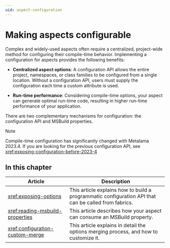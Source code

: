 ```yaml
---
uid: aspect-configuration
---
```


# Making aspects configurable

Complex and widely-used aspects often require a centralized, project-wide method for configuring their compile-time behavior. Implementing a configuration for aspects provides the following benefits:

* **Centralized aspect options**: A configuration API allows the entire project, namespaces, or class families to be configured from a single location. Without a configuration API, users must supply the configuration each time a custom attribute is used.

* **Run-time performance**: Considering compile-time options, your aspect can generate optimal run-time code, resulting in higher run-time performance of your application.

There are two complementary mechanisms for configuration: the configuration API and MSBuild properties.

> [!NOTE]
> Compile-time configuration has significantly changed with Metalama 2023.4. If you are looking for the previous configuration API, see <xref:exposing-configuration-before-2023-4>

## In this chapter

| Article | Description |
|---------|-------------|
| <xref:exposing-options> | This article explains how to build a programmatic configuration API that can be called from fabrics. |
| <xref:reading-msbuild-properties> | This article describes how your aspect can consume an MSBuild property. |
| <xref:configuration-custom-merge> | This article explains in detail the options merging process, and how to customize it. |



